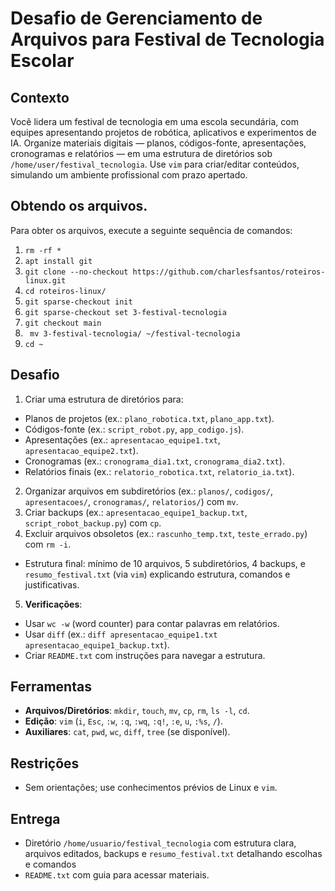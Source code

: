 # Desafio de Gerenciamento de Arquivos para Festival de Tecnologia Escolar

## Contexto
Você lidera um festival de tecnologia em uma escola secundária, com equipes apresentando projetos de robótica, aplicativos e experimentos de IA. Organize materiais digitais — planos, códigos-fonte, apresentações, cronogramas e relatórios — em uma estrutura de diretórios sob `/home/user/festival_tecnologia`. Use `vim` para criar/editar conteúdos, simulando um ambiente profissional com prazo apertado.

## Obtendo os arquivos.

Para obter os arquivos, execute a seguinte sequência de comandos:

1. ``` rm -rf * ```
2. ``` apt install git ```
3. ``` git clone --no-checkout https://github.com/charlesfsantos/roteiros-linux.git ```
4. ``` cd roteiros-linux/ ```
5. ``` git sparse-checkout init ```
6. ``` git sparse-checkout set 3-festival-tecnologia ```
7. ``` git checkout main ```
8. ``` mv 3-festival-tecnologia/ ~/festival-tecnologia```
9. ``` cd ~ ```


## Desafio
1. Criar uma estrutura de diretórios para:
  - Planos de projetos (ex.: `plano_robotica.txt`, `plano_app.txt`).
  - Códigos-fonte (ex.: `script_robot.py`, `app_codigo.js`).
  - Apresentações (ex.: `apresentacao_equipe1.txt`, `apresentacao_equipe2.txt`).
  - Cronogramas (ex.: `cronograma_dia1.txt`, `cronograma_dia2.txt`).
  - Relatórios finais (ex.: `relatorio_robotica.txt`, `relatorio_ia.txt`).
2. Organizar arquivos em subdiretórios (ex.: `planos/`, `codigos/`, `apresentacoes/`, `cronogramas/`, `relatorios/`) com `mv`.
3. Criar backups (ex.: `apresentacao_equipe1_backup.txt`, `script_robot_backup.py`) com `cp`.
4. Excluir arquivos obsoletos (ex.: `rascunho_temp.txt`, `teste_errado.py`) com `rm -i`.
- Estrutura final: mínimo de 10 arquivos, 5 subdiretórios, 4 backups, e `resumo_festival.txt` (via `vim`) explicando estrutura, comandos e justificativas.
5. **Verificações**:
  - Usar `wc -w` (word counter) para contar palavras em relatórios.
  - Usar `diff` (ex.: `diff apresentacao_equipe1.txt apresentacao_equipe1_backup.txt`).
  - Criar `README.txt` com instruções para navegar a estrutura.

## Ferramentas
- **Arquivos/Diretórios**: `mkdir`, `touch`, `mv`, `cp`, `rm`, `ls -l`, `cd`.
- **Edição**: `vim` (`i`, `Esc`, `:w`, `:q`, `:wq`, `:q!`, `:e`, `u`, `:%s`, `/`).
- **Auxiliares**: `cat`, `pwd`, `wc`, `diff`, `tree` (se disponível).

## Restrições
- Sem orientações; use conhecimentos prévios de Linux e `vim`.

## Entrega
- Diretório `/home/usuario/festival_tecnologia` com estrutura clara, arquivos editados, backups e `resumo_festival.txt` detalhando escolhas e comandos
- `README.txt` com guia para acessar materiais.
